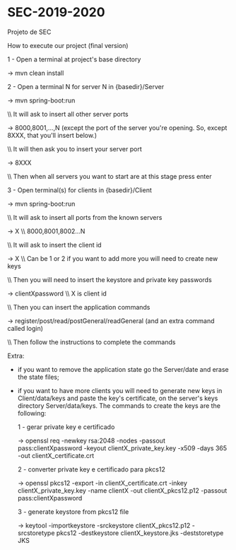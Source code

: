 # SEC-2019-2020
Projeto de SEC


How to execute our project (final version)

1 - Open a terminal at project's base directory
  
  -> mvn clean install
  

2 - Open a terminal N for server N in {basedir}/Server

  -> mvn spring-boot:run
  
  \\\ It will ask to insert all other server ports
  
  -> 8000,8001,...,N (except the port of the server you're opening. So, except 8XXX, that you'll insert below.)
  
  \\\ It will then ask you to insert your server port
  
  -> 8XXX
  
  \\\ Then when all servers you want to start are at this stage press enter 
  
  
3 - Open terminal(s) for clients in {basedir}/Client
  
  -> mvn spring-boot:run
  
  \\\ It will ask to insert all ports from the known servers
  
  -> X \\\ 8000,8001,8002...N
  
  \\\ It will ask to insert the client id
 
  -> X \\\ Can be 1 or 2 if you want to add more you will need to create new keys

  \\\ Then you will need to insert the keystore and private key passwords

  -> clientXpassword \\\ X is client id

  \\\ Then you can insert the application commands
  
  -> register/post/read/postGeneral/readGeneral (and an extra command called login)
  
  \\\ Then follow the instructions to complete the commands
  

Extra:

- if you want to remove the application state go the Server/date and erase the state files;

- if you want to have more clients you will need to generate new keys in Client/data/keys and paste the key's certificate, on the server's keys directory Server/data/keys. The commands to create the keys are the following:
    
    1 - gerar private key e certificado
    
    -> openssl req -newkey rsa:2048 -nodes -passout pass:clientXpassword -keyout clientX_private_key.key -x509 -days 365 -out clientX_certificate.crt

    2 - converter private key e certificado para pkcs12
    
    -> openssl pkcs12 -export -in clientX_certificate.crt -inkey clientX_private_key.key -name clientX -out clientX_pkcs12.p12 -passout pass:clientXpassword

    3 - generate keystore from pkcs12 file
    
    -> keytool -importkeystore -srckeystore clientX_pkcs12.p12 -srcstoretype pkcs12 -destkeystore clientX_keystore.jks -deststoretype JKS

